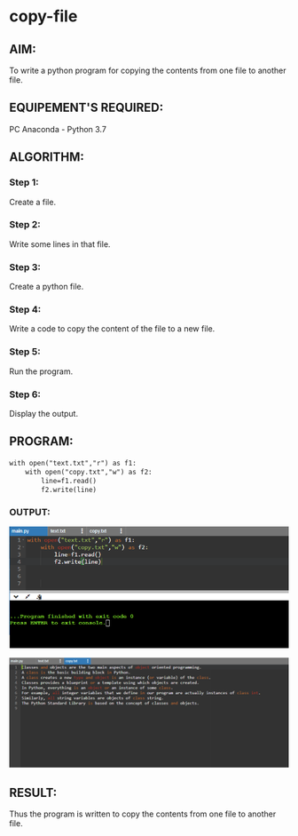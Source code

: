 # copy-file
## AIM:
To write a python program for copying the contents from one file to another file.
## EQUIPEMENT'S REQUIRED: 
PC
Anaconda - Python 3.7
## ALGORITHM: 
### Step 1:
Create a file.
### Step 2: 
Write some lines in that file.
### Step 3: 
Create a python file.
### Step 4:  
Write a code to copy the content of the file to a new file.
### Step 5: 
Run the program.
### Step 6: 
Display the output.
## PROGRAM:
~~~
with open("text.txt","r") as f1:
    with open("copy.txt","w") as f2:
        line=f1.read()
        f2.write(line)
~~~
### OUTPUT:

![output](./img/1.png)


![copy](./img/2.png)

## RESULT:
Thus the program is written to copy the contents from one file to another file.